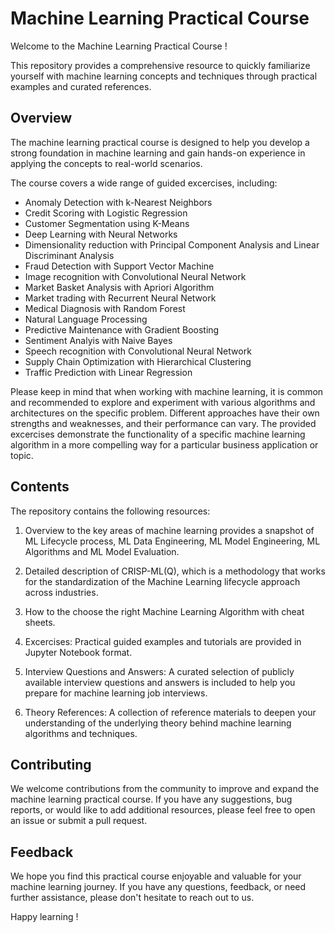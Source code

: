 # Machine Learning Practical Course

Welcome to the Machine Learning Practical Course !

This repository provides a comprehensive resource to quickly familiarize yourself with machine learning concepts and techniques through practical examples and curated references.

## Overview

The machine learning practical course is designed to help you develop a strong foundation in machine learning and gain hands-on experience in applying the concepts to real-world scenarios.

The course covers a wide range of guided excercises, including:

- Anomaly Detection with k-Nearest Neighbors
- Credit Scoring with Logistic Regression
- Customer Segmentation using K-Means
- Deep Learning with Neural Networks
- Dimensionality reduction with Principal Component Analysis and Linear Discriminant Analysis
- Fraud Detection with Support Vector Machine
- Image recognition with Convolutional Neural Network
- Market Basket Analysis with Apriori Algorithm
- Market trading with Recurrent Neural Network
- Medical Diagnosis with Random Forest
- Natural Language Processing
- Predictive Maintenance with Gradient Boosting
- Sentiment Analyis with Naive Bayes
- Speech recognition with Convolutional Neural Network
- Supply Chain Optimization with Hierarchical Clustering
- Traffic Prediction with Linear Regression

Please keep in mind that when working with machine learning, it is common and recommended to explore and experiment with various algorithms and architectures on the specific problem. Different approaches have their own strengths and weaknesses, and their performance can vary. The provided excercises demonstrate the functionality of a specific machine learning algorithm in a more compelling way for a particular business application or topic.

## Contents

The repository contains the following resources:

1. Overview to the key areas of machine learning provides a snapshot of ML Lifecycle process, ML Data Engineering, ML Model Engineering, ML Algorithms and ML Model Evaluation.

2. Detailed description of CRISP-ML(Q), which is a methodology that works for the standardization of the Machine Learning lifecycle approach across industries.

3. How to the choose the right Machine Learning Algorithm with cheat sheets.

4. Excercises: Practical guided examples and tutorials are provided in Jupyter Notebook format.

5. Interview Questions and Answers: A curated selection of publicly available interview questions and answers is included to help you prepare for machine learning job interviews.

6. Theory References: A collection of reference materials to deepen your understanding of the underlying theory behind machine learning algorithms and techniques.

## Contributing

We welcome contributions from the community to improve and expand the machine learning practical course. If you have any suggestions, bug reports, or would like to add additional resources, please feel free to open an issue or submit a pull request.

## Feedback

We hope you find this practical course enjoyable and valuable for your machine learning journey. If you have any questions, feedback, or need further assistance, please don't hesitate to reach out to us.

Happy learning !
